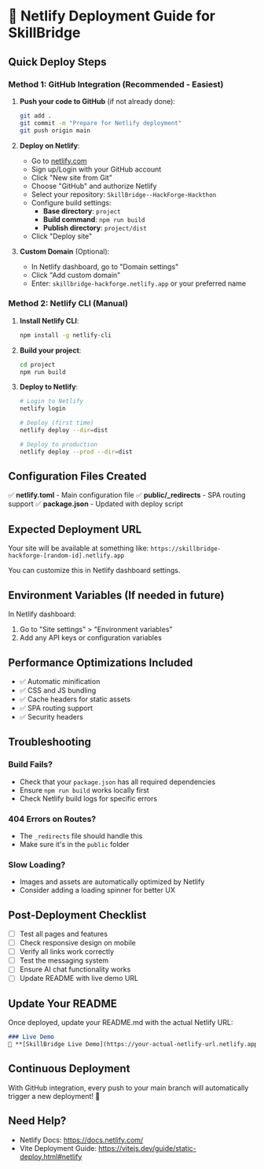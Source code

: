 # 🚀 Netlify Deployment Guide for SkillBridge

## Quick Deploy Steps

### Method 1: GitHub Integration (Recommended - Easiest)

1. **Push your code to GitHub** (if not already done):
   ```bash
   git add .
   git commit -m "Prepare for Netlify deployment"
   git push origin main
   ```

2. **Deploy on Netlify**:
   - Go to [netlify.com](https://netlify.com)
   - Sign up/Login with your GitHub account
   - Click "New site from Git"
   - Choose "GitHub" and authorize Netlify
   - Select your repository: `SkillBridge--HackForge-Hackthon`
   - Configure build settings:
     - **Base directory**: `project`
     - **Build command**: `npm run build`
     - **Publish directory**: `project/dist`
   - Click "Deploy site"

3. **Custom Domain** (Optional):
   - In Netlify dashboard, go to "Domain settings"
   - Click "Add custom domain"
   - Enter: `skillbridge-hackforge.netlify.app` or your preferred name

### Method 2: Netlify CLI (Manual)

1. **Install Netlify CLI**:
   ```bash
   npm install -g netlify-cli
   ```

2. **Build your project**:
   ```bash
   cd project
   npm run build
   ```

3. **Deploy to Netlify**:
   ```bash
   # Login to Netlify
   netlify login
   
   # Deploy (first time)
   netlify deploy --dir=dist
   
   # Deploy to production
   netlify deploy --prod --dir=dist
   ```

## Configuration Files Created

✅ **netlify.toml** - Main configuration file
✅ **public/_redirects** - SPA routing support
✅ **package.json** - Updated with deploy script

## Expected Deployment URL

Your site will be available at something like:
`https://skillbridge-hackforge-[random-id].netlify.app`

You can customize this in Netlify dashboard settings.

## Environment Variables (If needed in future)

In Netlify dashboard:
1. Go to "Site settings" > "Environment variables"
2. Add any API keys or configuration variables

## Performance Optimizations Included

- ✅ Automatic minification
- ✅ CSS and JS bundling
- ✅ Cache headers for static assets
- ✅ SPA routing support
- ✅ Security headers

## Troubleshooting

### Build Fails?
- Check that your `package.json` has all required dependencies
- Ensure `npm run build` works locally first
- Check Netlify build logs for specific errors

### 404 Errors on Routes?
- The `_redirects` file should handle this
- Make sure it's in the `public` folder

### Slow Loading?
- Images and assets are automatically optimized by Netlify
- Consider adding a loading spinner for better UX

## Post-Deployment Checklist

- [ ] Test all pages and features
- [ ] Check responsive design on mobile
- [ ] Verify all links work correctly
- [ ] Test the messaging system
- [ ] Ensure AI chat functionality works
- [ ] Update README with live demo URL

## Update Your README

Once deployed, update your README.md with the actual Netlify URL:

```markdown
### Live Demo
🚀 **[SkillBridge Live Demo](https://your-actual-netlify-url.netlify.app)**
```

## Continuous Deployment

With GitHub integration, every push to your main branch will automatically trigger a new deployment! 🎉

## Need Help?

- Netlify Docs: https://docs.netlify.com/
- Vite Deployment Guide: https://vitejs.dev/guide/static-deploy.html#netlify
